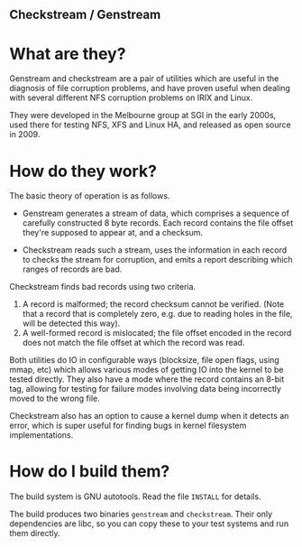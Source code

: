 Checkstream / Genstream
-----------------------

What are they?
==============

Genstream and checkstream are a pair of utilities which are useful
in the diagnosis of file corruption problems, and have proven useful
when dealing with several different NFS corruption problems on IRIX
and Linux.

They were developed in the Melbourne group at SGI in the early 2000s,
used there for testing NFS, XFS and Linux HA, and released as open
source in 2009.

How do they work?
=================

The basic theory of operation is as follows.

- Genstream generates a stream of data, which comprises a sequence of
  carefully constructed 8 byte records.  Each record contains the file
  offset they're supposed to appear at, and a checksum.

- Checkstream reads such a stream, uses the information in each record
  to checks the stream for corruption, and emits a report describing
  which ranges of records are bad.

Checkstream finds bad records using two criteria.

1. A record is malformed; the record checksum cannot be verified.
   (Note that a record that is completely zero, e.g. due to reading
   holes in the file, will be detected this way).
2. A well-formed record is mislocated; the file offset encoded in the
   record does not match the file offset at which the record was read.

Both utilities do IO in configurable ways (blocksize, file open
flags, using mmap, etc) which allows various modes of getting IO
into the kernel to be tested directly.  They also have a mode where
the record contains an 8-bit tag, allowing for testing for failure
modes involving data being incorrectly moved to the wrong file.

Checkstream also has an option to cause a kernel dump when it detects
an error, which is super useful for finding bugs in kernel filesystem
implementations.

How do I build them?
=====================

The build system is GNU autotools.  Read the file `INSTALL` for details.

The build produces two binaries `genstream` and `checkstream`.  Their only
dependencies are libc, so you can copy these to your test systems and run them
directly.

